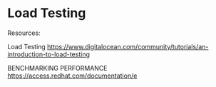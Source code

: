 # Load Testing


Resources: 

Load Testing
https://www.digitalocean.com/community/tutorials/an-introduction-to-load-testing

BENCHMARKING PERFORMANCE
https://access.redhat.com/documentation/e